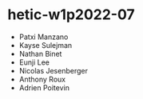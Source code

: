 # hetic-w1p2022-07




<ul>
  <li>Patxi Manzano</li>
  <li>Kayse Sulejman</li>
  <li>Nathan Binet</li>
  <li>Eunji Lee</li>
  <li>Nicolas Jesenberger</li>
  <li>Anthony Roux</li>
  <li>Adrien Poitevin</li>
 </ul> 
